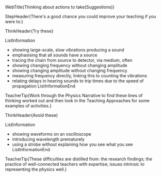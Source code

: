 WebTitle{Thinking about actions to take(Suggestions)}

StepHeader{There's a good chance you could improve your teaching if you were to:}

ThinkHeader{Try these}

ListInformation
- showing large-scale, slow vibrations producing a sound
- emphasising that all sounds have a source
- tracing the chain from source to detector, via medium, often
- showing changing frequency without changing amplitude
- showing changing amplitude without changing frequency
- measuring frequency directly, linking this to counting the vibrations
- relating delays in hearing sounds to trip times due to the speed of propagation
ListInformationEnd

TeacherTip{Work through the Physics Narrative to find these lines of thinking worked out and then look in the Teaching Approaches for some examples of activities.}

ThinkHeader{Avoid these}

ListInformation
- showing waveforms on an oscilloscope
- introducing wavelength prematurely
- using a strobe without explaining how you see what you see
ListInformationEnd

TeacherTip{These difficulties are distilled from: the research findings; the practice of well-connected teachers with expertise; issues intrinsic to representing the physics well.}

